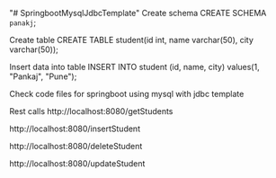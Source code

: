 "# SpringbootMysqlJdbcTemplate" 
Create schema
CREATE SCHEMA `panakj`;

Create table
CREATE TABLE student(id int, name varchar(50), city varchar(50));

Insert data into table
INSERT INTO student (id, name, city) values(1, "Pankaj", "Pune");

Check code files for springboot using mysql with jdbc template

Rest calls
http://localhost:8080/getStudents

http://localhost:8080/insertStudent

http://localhost:8080/deleteStudent

http://localhost:8080/updateStudent

